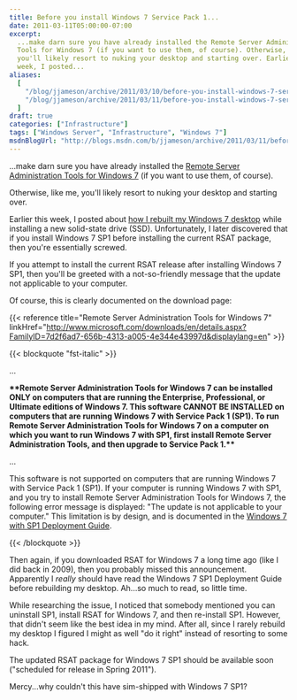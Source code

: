 ```yaml
---
title: Before you install Windows 7 Service Pack 1...
date: 2011-03-11T05:00:00-07:00
excerpt:
  ...make darn sure you have already installed the Remote Server Administration
  Tools for Windows 7 (if you want to use them, of course). Otherwise, like me,
  you'll likely resort to nuking your desktop and starting over. Earlier this
  week, I posted...
aliases:
  [
    "/blog/jjameson/archive/2011/03/10/before-you-install-windows-7-service-pack-1.aspx",
    "/blog/jjameson/archive/2011/03/11/before-you-install-windows-7-service-pack-1.aspx",
  ]
draft: true
categories: ["Infrastructure"]
tags: ["Windows Server", "Infrastructure", "Windows 7"]
msdnBlogUrl: "http://blogs.msdn.com/b/jjameson/archive/2011/03/11/before-you-install-windows-7-service-pack-1.aspx"
---
```


...make darn sure you have already installed the
[Remote Server Administration Tools for Windows 7](http://www.microsoft.com/downloads/en/details.aspx?FamilyID=7d2f6ad7-656b-4313-a005-4e344e43997d&displaylang=en)
(if you want to use them, of course).

Otherwise, like me, you'll likely resort to nuking your desktop and starting
over.

Earlier this week, I posted about
[how I rebuilt my Windows 7 desktop](/blog/jjameson/2011/03/09/windows-7-sp1-ssd-rebuild-and-maxpatchcachesize-0)
while installing a new solid-state drive (SSD). Unfortunately, I later
discovered that if you install Windows 7 SP1 before installing the current RSAT
package, then you're essentially screwed.

If you attempt to install the current RSAT release after installing Windows 7
SP1, then you'll be greeted with a not-so-friendly message that the update not
applicable to your computer.

Of course, this is clearly documented on the download page:

{{< reference title="Remote Server Administration Tools for Windows 7"
linkHref="http://www.microsoft.com/downloads/en/details.aspx?FamilyID=7d2f6ad7-656b-4313-a005-4e344e43997d&displaylang=en" >}}

{{< blockquote "fst-italic" >}}

...

**\*\*Remote Server Administration Tools for Windows 7 can be installed ONLY on
computers that are running the Enterprise, Professional, or Ultimate editions of
Windows 7. This software CANNOT BE INSTALLED on computers that are running
Windows 7 with Service Pack 1 (SP1). To run Remote Server Administration Tools
for Windows 7 on a computer on which you want to run Windows 7 with SP1, first
install Remote Server Administration Tools, and then upgrade to Service Pack
1.\*\***

...

This software is not supported on computers that are running Windows 7 with
Service Pack 1 (SP1). If your computer is running Windows 7 with SP1, and you
try to install Remote Server Administration Tools for Windows 7, the following
error message is displayed: "The update is not applicable to your computer."
This limitation is by design, and is documented in the
[Windows 7 with SP1 Deployment Guide](http://www.microsoft.com/downloads/en/details.aspx?FamilyID=61924cea-83fe-46e9-96d8-027ae59ddc11).

{{< /blockquote >}}

Then again, if you downloaded RSAT for Windows 7 a long time ago (like I did
back in 2009), then you probably missed this announcement. Apparently I *really*
should have read the Windows 7 SP1 Deployment Guide before rebuilding my
desktop. Ah...so much to read, so little time.

While researching the issue, I noticed that somebody mentioned you can uninstall
SP1, install RSAT for Windows 7, and then re-install SP1. However, that didn't
seem like the best idea in my mind. After all, since I rarely rebuild my desktop
I figured I might as well "do it right" instead of resorting to some hack.

The updated RSAT package for Windows 7 SP1 should be available soon ("scheduled
for release in Spring 2011").

Mercy...why couldn't this have sim-shipped with Windows 7 SP1?
